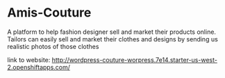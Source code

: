 # Amis-Couture
A platform to help fashion designer sell and market their products online. Tailors can easily sell and market their clothes and designs by sending us realistic photos of those clothes


link to website: http://wordpress-couture-worpress.7e14.starter-us-west-2.openshiftapps.com/


